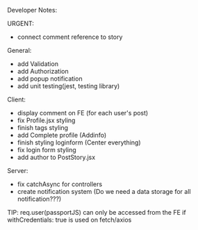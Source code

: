 Developer Notes:

URGENT: 
- connect comment reference to story


General: 
- add Validation
- add Authorization
- add popup notification
- add unit testing(jest, testing library)

Client:
- display comment on FE (for each user's post)
- fix Profile.jsx styling
- finish tags styling
- add Complete profile (Addinfo)
- finish styling loginform (Center everything)
- fix login form styling
- add author to PostStory.jsx

Server:
- fix catchAsync for controllers
- create notification system (Do we need a data storage for all notification???)

TIP:
req.user(passportJS) can only be accessed from the FE if withCredentials: true is used on fetch/axios
